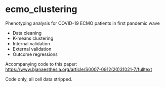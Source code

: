 # ecmo_clustering
Phenotyping analysis for COVID-19 ECMO patients in first pandemic wave
- Data cleaning
- K-means clustering
- Internal validation
- External validation
- Outcome regressions

Accompanying code to this paper: https://www.bjanaesthesia.org/article/S0007-0912(20)31021-7/fulltext

Code only, all cell data stripped.
